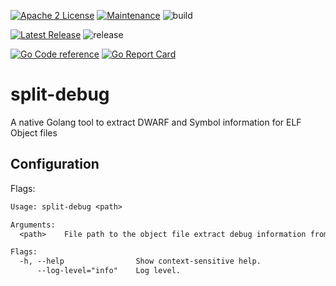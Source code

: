 [![Apache 2 License](https://img.shields.io/badge/license-Apache%202-blue.svg)](LICENSE)
[![Maintenance](https://img.shields.io/maintenance/yes/2022.svg)](https://github.com/kakkoyun/split-debug/commits/master) ![build](https://github.com/kakkoyun/split-debug/actions/workflows/build.yml/badge.svg)

[![Latest Release](https://img.shields.io/github/release/kakkoyun/split-debug.svg)](https://github.com/kakkoyun/split-debug/releases/latest) ![release](https://github.com/kakkoyun/split-debug/actions/workflows/release.yml/badge.svg)

[![Go Code reference](https://img.shields.io/badge/code%20reference-go.dev-darkblue.svg)](https://pkg.go.dev/github.com/kakkoyun/split-debug?tab=subdirectories) [![Go Report Card](https://goreportcard.com/badge/github.com/kakkoyun/split-debug)](https://goreportcard.com/report/github.com/kakkoyun/split-debug)

# split-debug

A native Golang tool to extract DWARF and Symbol information for ELF Object files


## Configuration

Flags:

[embedmd]:# (dist/help.txt)
```txt
Usage: split-debug <path>

Arguments:
  <path>    File path to the object file extract debug information from.

Flags:
  -h, --help                Show context-sensitive help.
      --log-level="info"    Log level.
```
